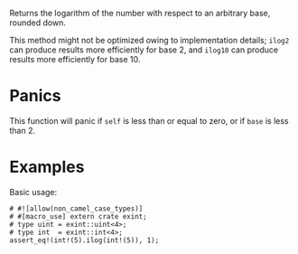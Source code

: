 Returns the logarithm of the number with respect to an arbitrary base, rounded down.

This method might not be optimized owing to implementation details; `ilog2` can
produce results more efficiently for base 2, and `ilog10` can produce results
more efficiently for base 10.

# Panics

This function will panic if `self` is less than or equal to zero, or if `base`
is less than 2.

# Examples

Basic usage:

```
# #![allow(non_camel_case_types)]
# #[macro_use] extern crate exint;
# type uint = exint::uint<4>;
# type int  = exint::int<4>;
assert_eq!(int!(5).ilog(int!(5)), 1);
```
